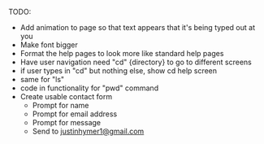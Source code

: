 TODO:

- Add animation to page so that text appears that it's being typed out at you
- Make font bigger
- Format the help pages to look more like standard help pages
- Have user navigation need "cd" {directory} to go to different screens
- if user types in "cd" but nothing else, show cd help screen
- same for "ls"
- code in functionality for "pwd" command
- Create usable contact form
    - Prompt for name
    - Prompt for email address
    - Prompt for message
    - Send to justinhymer1@gmail.com